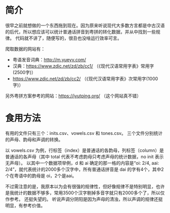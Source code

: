 # 简介
很早之前就想做的一个东西拖到现在。因为原来听说现代大多数方言都是中古汉语的后代，所以想应该可以统计普通话拼音到粤拼的转化数据，并从中找到一些规律。 
代码就不讲了，随便写的，很丑也没啥运行效率可言。 

爬取数据的网站有：
- 粤语发音词典：http://m.yueyv.com/
- 汉典：https://www.zdic.net/zd/zb/cc1/ （《现代汉语常用字表》常用字(2500字)）
- https://www.zdic.net/zd/zb/cc2/ （《现代汉语常用字表》次常用字(1000字)）

另外粤拼方案参考的网站：https://jyutping.org/ （这个网站真不错）

# 食用方法
有用的文件只有三个：inits.csv、vowels.csv 和 tones.csv。 
三个文件分别统计的声母、韵母和声调的转换。

以 vowels.csv 为例，行标签（index）是普通话的各韵母，列标签（column）是普通话的各声母（其中 total 代表不考虑韵母只考虑声母的统计数据，no init 表示无声母）。 
以其中一个数据项举例，d 和 ai 确定的那一格的内容是“oi: 2/4, aai: 2/4”，就代表统计的2000多个汉字中，所有普通话拼音是 dai 的字有4个，其中2个在粤语中的韵母是 oi，2个是aai。

不过需注意的是，我原本以为会有很强的规律性，但好像规律不是特别明显，也许是我统计的数据不够多，常用3500个汉字剔掉多音字就只有2000多个了，所以仅作参考。 还挺失望的。
听说声调分阴阳是因为声母的清浊，所以声调的规律还挺明显，有参考价值。
